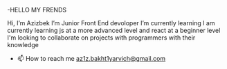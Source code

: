 -HELLO MY FRENDS 


Hi, I’m Azizbek
   I’m Junior Front End devoloper
   I’m currently learning I am currently learning js at a more advanced level and react at a beginner level
    I'm looking to collaborate on projects with programmers with their knowledge
- 📫 How to reach me az1z.bakht1yarvich@gmail.com


